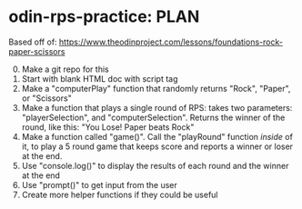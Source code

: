 # odin-rps-practice: PLAN
Based off of: https://www.theodinproject.com/lessons/foundations-rock-paper-scissors

0. Make a git repo for this
1. Start with blank HTML doc with script tag
2. Make a "computerPlay" function that randomly returns "Rock", "Paper", or "Scissors"
3. Make a function that plays a single round of RPS: takes two parameters: "playerSelection", and "computerSelection". Returns the winner of the round, like this: "You Lose! Paper beats Rock"
4. Make a function called "game()". Call the "playRound" function *inside* of it, to play a 5 round game that keeps score and reports a winner or loser at the end.
5. Use "console.log()" to display the results of each round and the winner at the end
6. Use "prompt()" to get input from the user
7. Create more helper functions if they could be useful
